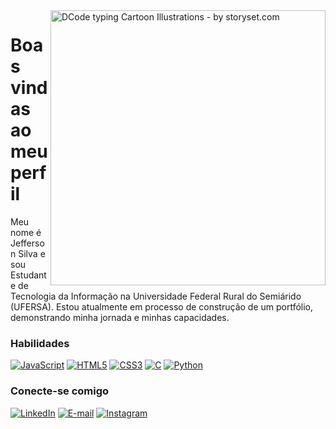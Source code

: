 <img align="right" alt="DCode typing Cartoon Illustrations - by storyset.com" height="440" src="https://github.com/jefesilva1/jefesilva1/assets/146891396/3ff2a50f-d6fe-4a69-80aa-f7d7f0b39fed">

# Boas vindas ao meu perfil

Meu nome é Jefferson Silva e sou Estudante de Tecnologia da Informação na Universidade Federal Rural do Semiárido (UFERSA).
Estou atualmente em processo de construção de um portfólio, demonstrando minha jornada e minhas capacidades.

<h3 align="left">Habilidades</h3>

[![JavaScript](https://img.shields.io/badge/JavaScript-000?style=for-the-badge&logo=javascript&logoColor=007BFF)](https://www.javascript.com/)
[![HTML5](https://img.shields.io/badge/HTML5-000?style=for-the-badge&logo=html5&logoColor=007BFF)](https://developer.mozilla.org/en-US/docs/Web/HTML)
[![CSS3](https://img.shields.io/badge/CSS3-000?style=for-the-badge&logo=css3&logoColor=007BFF&color=000)](https://developer.mozilla.org/en-US/docs/Web/CSS)
[![C](https://img.shields.io/badge/C-000?style=for-the-badge&logo=c&logoColor=007BFF)](https://en.wikipedia.org/wiki/C_(programming_language))
[![Python](https://img.shields.io/badge/Python-000?style=for-the-badge&logo=python&logoColor=007BFF)](https://www.python.org/)

<h3 align="left">Conecte-se comigo</h3>

[![LinkedIn](https://img.shields.io/badge/-LinkedIn-000?style=for-the-badge&logo=linkedin&logoColor=007BFF&color:FFF)](https://www.linkedin.com/in/jefesilva/)
[![E-mail](https://img.shields.io/badge/-Email-000?style=for-the-badge&logo=microsoft-outlook&logoColor=007BFF&color:FFF)](mailto:contato.jefesilva@outlook.com)
[![Instagram](https://img.shields.io/badge/-Instagram-000?style=for-the-badge&logo=instagram&logoColor=007BFF&color:FFF)](https://www.instagram.com/jefews/)
